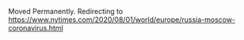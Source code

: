 Moved Permanently. Redirecting to
https://www.nytimes.com/2020/08/01/world/europe/russia-moscow-coronavirus.html
